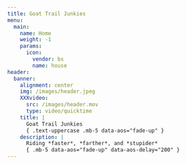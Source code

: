 ```yaml
---
title: Goat Trail Junkies
menu:
  main:
    name: Home
    weight: -1
    params:
      icon:
        vendor: bs
        name: house
header:
  banner:
    alignment: center
    img: /images/header.jpeg
    XXXvideo:
      src: /images/header.mov
      type: video/quicktime
    title: |
      Goat Trail Junkies
      { .text-uppercase .mb-5 data-aos="fade-up" }
    description: |
      Riding *faster*, *farther*, and *stupider*
      { .mb-5 data-aos="fade-up" data-aos-delay="200" }
---
```

